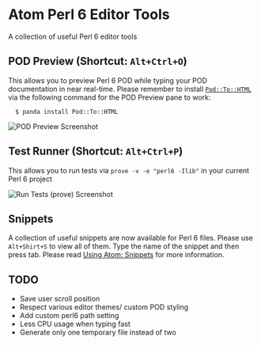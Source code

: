 # Atom Perl 6 Editor Tools

A collection of useful Perl 6 editor tools

## POD Preview (Shortcut: `Alt+Ctrl+O`)

This allows you to preview Perl 6 POD while typing your POD documentation in
near real-time. Please remember to install [`Pod::To::HTML`](
https://github.com/perl6/Pod-To-HTML) via the following command for the POD
Preview pane to work:
```
  $ panda install Pod::To::HTML
```

![POD Preview Screenshot](https://raw.githubusercontent.com/azawawi/atom-perl6-editor-tools/master/atom-perl6-editor-tools-screenshot.png)

## Test Runner (Shortcut: `Alt+Ctrl+P`)

This allows you to run tests via ``prove -v -e "perl6 -Ilib"`` in your current
Perl 6 project

![Run Tests (prove) Screenshot](https://raw.githubusercontent.com/azawawi/atom-perl6-editor-tools/master/atom-perl6-editor-tools-run-tests-screenshot.png)

## Snippets

A collection of useful snippets are now available for Perl 6 files. Please use
`Alt+Shirt+S` to view all of them. Type the name of the snippet and then press
tab. Please read [Using Atom: Snippets](
https://atom.io/docs/latest/using-atom-snippets) for more information.

## TODO

- Save user scroll position
- Respect various editor themes/ custom POD styling
- Add custom perl6 path setting
- Less CPU usage when typing fast
- Generate only one temporary file instead of two
